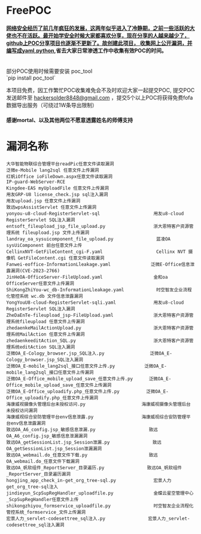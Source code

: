 # FreePOC
#### [网络安全经历了前几年疯狂的发展，这两年似乎进入了冷静期，之前一些活跃的大佬也不在活跃。最开始学安全时候大家都喜欢分享，现在分享的人越来越少了，github上POC分享项目也逐渐不更新了。故创建此项目， 收集网上公开漏洞，并编写成yaml,python](https://github.com/Vme18000yuan/FreePOC#网络安全经历了前几年疯狂的发展这两年似乎进入了冷静期之前一些活跃的大佬也不在活跃最开始学安全时候大家都喜欢分享现在分享的人越来越少了github上poc分享项目也逐渐不更新了故创建此项目收集网上公开漏洞并编写成yamlpython),省去大家日常渗透工作中收集有效POC的时间。
<br>
部分POC使用时候需要安装 poc_tool<br>
`pip install poc_tool`
<br>


本项目免费，因工作繁忙POC收集难免会不及时欢迎大家一起提交POC, 提交POC发送邮件至 hackersolder8848@gmail.com ，提交5个以上POC将获得免费fofa数据导出服务（可绕过1W条导出限制）

<h4>感谢mortal、以及其他两位不愿意透露姓名的师傅支持</h4>


# 漏洞名称

```
大华智能物联综合管理平台readPic任意文件读取漏洞
泛微e-Mobile lang2sql 任意文件上传漏洞
红帆iOffice ioFileDown.aspx任意文件读取漏洞
IP-guard-WebServer-RCE
Kingdee-EAS myUploadFile 任意文件上传漏洞
用友GRP-U8 license_check.jsp sql注入漏洞
用友upload.jsp 任意文件上传漏洞
致远wpsAssistServlet 任意文件上传漏洞
yonyou-u8-cloud-RegisterServlet-sql                    用友u8-cloud RegisterServlet SQL注入漏洞
entsoft_fileupload_jsp_file_upload.py                  浙大恩特客户资源管理系统 fileupload.jsp 文件上传漏洞
landray_oa_sysuicomponent_file_upload.py                蓝凌OA sysUiComponent 前台任意文件上传
CellinxNVT-GetFileContent_cgi-F.yaml                    Cellinx NVT 摄像机 GetFileContent.cgi 任意文件读取漏洞
Fanwei-eoffice-InformationLleakage.yaml               泛微E-Office信息泄露漏洞(CVE-2023-2766)
JinHeOA-OfficeServer-FileUpload.yaml                   金和oa OfficeServer任意文件上传漏洞
ShiKongZhiYou-wc_db-InformationLleakage.yaml            时空智友企业流程化管控系统 wc.db 文件信息泄露漏洞
YongYouU8-cloud-RegisterServlet-sqli.yaml              用友u8-cloud RegisterServlet SQL注入漏洞
ZheDaEnTe-fileupload_jsp-FileUpload.yaml               浙大恩特客户资源管理系统fileupload 任意文件上传漏洞
zhedaenkeMailActionUpload.py                           浙大恩特客户资源管理系统MailAction 任意文件上传漏洞
zhedaenkeeditAction_SQL.py                             浙大恩特客户资源管理系统editAction SQL注入漏洞
泛微OA_E-Cology_browser.jsp_SQL注入.py                 泛微OA_E-Cology_browser.jsp_SQL注入漏洞
泛微OA_E-mobile_lang2sql_接口任意文件上传.py           泛微OA_E-mobile_lang2sql_接口任意文件上传漏洞
泛微OA_E-Office_mobile_upload_save_任意文件上传.py      泛微OA_E-Office_mobile_upload_save_任意文件上传漏洞
泛微OA_E-Office_uploadify.php_任意文件上传.py          泛微OA_E-Office_uploadify.php_任意文件上传漏洞
海康威视摄像头管理后台未授权访问.py                     海康威视摄像头管理后台未授权访问漏洞
海康威视综合安防管理平台env信息泄露.py                  海康威视综合安防管理平台env信息泄露漏洞
致远OA_A6_config.jsp_敏感信息泄漏.py                    致远OA_A6_config.jsp_敏感信息泄漏漏洞
致远OA_getSessionList.jsp_Session泄漏.py                致远OA_getSessionList.jsp_Session泄漏漏洞
致远OA_webmail.do_任意文件下载.py                       致远OA_webmail.do_任意文件下载漏洞
致远OA_帆软组件_ReportServer_目录遍历.py                致远OA_帆软组件_ReportServer_目录遍历漏洞
hongjing_app_check_in-get_org_tree-sql.py              宏景人力get_org_tree-sql注入
jindieyun_ScpSupRegHandler_uploadfile.py               金蝶云星空管理中心_ScpSupRegHandler任意文件上传
shikongzhiyou_formservice_uploadfile.py                时空智友企业流程化管控系统_formservice_文件上传漏洞
宏景人力_servlet-codesettree_sql注入.py                宏景人力_servlet-codesettree_sql注入漏洞
```

